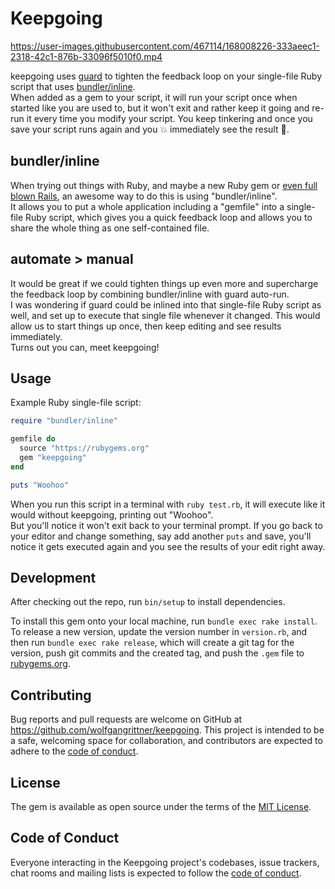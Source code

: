# Keepgoing

https://user-images.githubusercontent.com/467114/168008226-333aeec1-2318-42c1-876b-33096f5010f0.mp4

keepgoing uses [guard](https://github.com/guard/guard) to tighten the feedback loop on your single-file Ruby script that uses [bundler/inline](https://bundler.io/guides/bundler_in_a_single_file_ruby_script.html).  
When added as a gem to your script, it will run your script once when started like you are used to, but it won't exit and rather keep it going and re-run it every time you modify your script. You keep tinkering and once you save your script runs again and you 💥 immediately see the result 🤯.

## bundler/inline
When trying out things with Ruby, and maybe a new Ruby gem or [even full blown Rails](https://christoph.luppri.ch/single-file-rails-applications-for-fun-and-bug-reporting), an awesome way to do this is using "bundler/inline".  
It allows you to put a whole application including a "gemfile" into a single-file Ruby script, which gives you a quick feedback loop and allows you to share the whole thing as one self-contained file.

## automate > manual
It would be great if we could tighten things up even more and supercharge the feedback loop by combining bundler/inline with guard auto-run.  
I was wondering if guard could be inlined into that single-file Ruby script as well, and set up to execute that single file whenever it changed. This would allow us to start things up once, then keep editing and see results immediately.  
Turns out you can, meet keepgoing!


## Usage

Example Ruby single-file script:
```ruby:test.rb
require "bundler/inline"

gemfile do
  source "https://rubygems.org"
  gem "keepgoing"
end

puts "Woohoo"
```

When you run this script in a terminal with `ruby test.rb`, it will execute like it would without keepgoing, printing out "Woohoo".  
But you'll notice it won't exit back to your terminal prompt. If you go back to your editor and change something, say add another `puts` and save, you'll notice it gets executed again and you see the results of your edit right away.

## Development

After checking out the repo, run `bin/setup` to install dependencies.

To install this gem onto your local machine, run `bundle exec rake install`. To release a new version, update the version number in `version.rb`, and then run `bundle exec rake release`, which will create a git tag for the version, push git commits and the created tag, and push the `.gem` file to [rubygems.org](https://rubygems.org).

## Contributing

Bug reports and pull requests are welcome on GitHub at https://github.com/wolfgangrittner/keepgoing. This project is intended to be a safe, welcoming space for collaboration, and contributors are expected to adhere to the [code of conduct](https://github.com/wolfgangrittner/keepgoing/blob/main/CODE_OF_CONDUCT.md).

## License

The gem is available as open source under the terms of the [MIT License](https://opensource.org/licenses/MIT).

## Code of Conduct

Everyone interacting in the Keepgoing project's codebases, issue trackers, chat rooms and mailing lists is expected to follow the [code of conduct](https://github.com/wolfgangrittner/keepgoing/blob/main/CODE_OF_CONDUCT.md).
